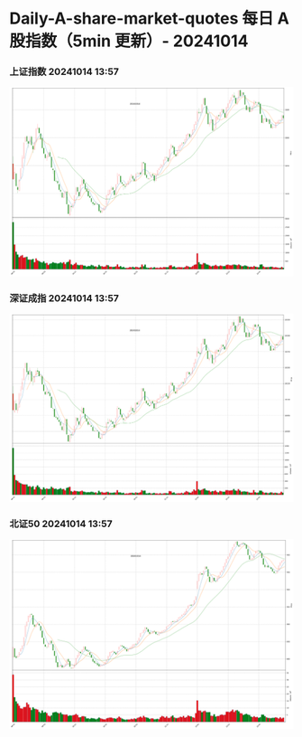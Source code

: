 
# Daily-A-share-market-quotes 每日 A 股指数（5min 更新）- 20241014

### 上证指数 20241014 13:57
![](./fig/2024/10/20241014-sh000001.png)

### 深证成指 20241014 13:57
![](./fig/2024/10/20241014-sz399001.png)

### 北证50 20241014 13:57
![](./fig/2024/10/20241014-bj899050.png)
